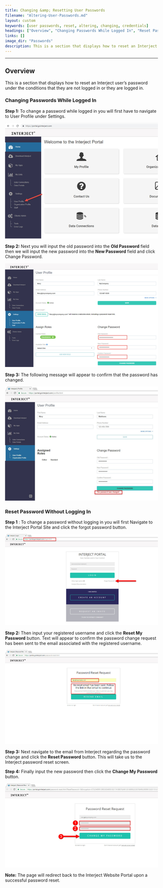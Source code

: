 ```yaml
---
title: Changing &amp; Resetting User Passwords
filename: "Altering-User-Passwords.md"
layout: custom
keywords: [user passwords, reset, altering, changing, credentials]
headings: ["Overview", "Changing Passwords While Logged In", "Reset Password Without Logging In"]
links: []
image_dir: "Passwords"
description: This is a section that displays how to reset an Interject user’s password under the conditions that they are not logged in or they are logged in.
---
```

* * *

## Overview

This is a section that displays how to reset an Interject user’s password under the conditions that they are not logged in or they are logged in.

### Changing Passwords While Logged In

**Step 1:** To change a password while logged in you will first have to navigate to User Profile under Settings.

![](/images/Passwords/01_fix.jpg)
<br>

**Step 2:** Next you will input the old password into the **Old Password** field then we will input the new password into the **New Password** field and click Change Password.

![](/images/Passwords/02_fix.jpg)
<br>

**Step 3:** The following message will appear to confirm that the password has changed.

![](/images/Passwords/03.jpg)
<br>

### Reset Password Without Logging In

**Step 1** : To change a password without logging in you will first Navigate to the Interject Portal Site and click the forgot password button.

![](/images/Passwords/01.jpg)
<br>

**Step 2:** Then input your registered username and click the **Reset My Password** button. Text will appear to confirm the password change request has been sent to the email associated with the registered username.

![](/images/Passwords/02.jpg)
<br>

**Step 3:** Next navigate to the email from Interject regarding the password change and click the **Reset Password** button. This will take us to the Interject password reset screen.

**Step 4:** Finally input the new password then click the **Change My Password** button.

![](/images/Passwords/04.jpg)
<br>

**Note:** The page will redirect back to the Interject Website Portal upon a successful password reset.
